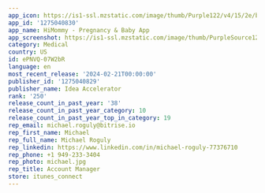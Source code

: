 ```yaml
---
app_icon: https://is1-ssl.mzstatic.com/image/thumb/Purple122/v4/15/2e/b0/152eb00c-b918-4766-228a-96c3f0d7d44c/AppIcon-0-0-1x_U007emarketing-0-10-0-85-220.jpeg/1024x1024bb.png
app_id: '1275040830'
app_name: HiMommy - Pregnancy & Baby App
app_screenshot: https://is1-ssl.mzstatic.com/image/thumb/PurpleSource126/v4/bb/b9/e9/bbb9e9b7-fc43-acb0-ffc4-a67d14b6f9f7/45e7d789-6b21-414b-ae7c-e019d74c60e3_2_6.5_1screen.jpg/1284x2778bb.png
category: Medical
country: US
id: ePNVQ-07W2bR
language: en
most_recent_release: '2024-02-21T00:00:00'
publisher_id: '1275040829'
publisher_name: Idea Accelerator
rank: '250'
release_count_in_past_year: '38'
release_count_in_past_year_category: 10
release_count_in_past_year_top_in_category: 19
rep_email: michael.roguly@bitrise.io
rep_first_name: Michael
rep_full_name: Michael Roguly
rep_linkedin: https://www.linkedin.com/in/michael-roguly-77376710
rep_phone: +1 949-233-3404
rep_photo: michael.jpg
rep_title: Account Manager
store: itunes_connect
---
```

